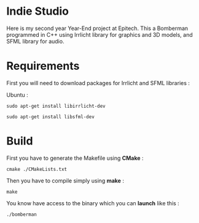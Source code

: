 # Indie Studio

Here is my second year Year-End project at Epitech. This a Bomberman programmed in C++ using Irrlicht library for graphics and 3D models, and SFML library for audio. 


# Requirements

First you will need to download packages for Irrlicht and SFML libraries : 

Ubuntu :
	
```
sudo apt-get install libirrlicht-dev
```
```
sudo apt-get install libsfml-dev
```

# Build

First you have to generate the Makefile using **CMake** : 
```
cmake ./CMakeLists.txt
```

Then you have to compile simply using **make** :
```
make
```

You know have access to the binary which you can **launch** like this :
```
./bomberman
```
